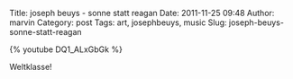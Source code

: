Title: joseph beuys - sonne statt reagan
Date: 2011-11-25 09:48
Author: marvin
Category: post
Tags: art, josephbeuys, music
Slug: joseph-beuys-sonne-statt-reagan

{% youtube DQ1_ALxGbGk %}

Weltklasse!

